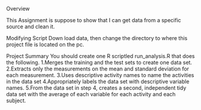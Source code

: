 Overview

This Assignment is suppose to show that I can get data from a specific source and clean it.


Modifying Script
Down load data, then change the directory to where this project file is located on the pc.

Project Summary
You should create one R scriptled run_analysis.R that does the following. 
1.Merges the training and the test sets to create one data set.
2.Extracts only the measurements on the mean and standard deviation for each measurement. 
3.Uses descriptive activity names to name the activities in the data set
4.Appropriately labels the data set with descriptive variable names. 
5.From the data set in step 4, creates a second, independent tidy data set with the average of each variable for each activity and each subject.
